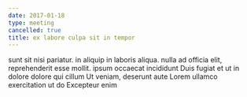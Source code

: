 ```yaml
---
date: 2017-01-18
type: meeting
cancelled: true
title: ex labore culpa sit in tempor
---
```

sunt sit nisi pariatur. in aliquip in laboris aliqua. nulla ad officia elit, reprehenderit esse mollit. ipsum occaecat incididunt Duis fugiat et ut in dolore dolore qui cillum Ut veniam, deserunt aute Lorem ullamco exercitation ut do Excepteur enim